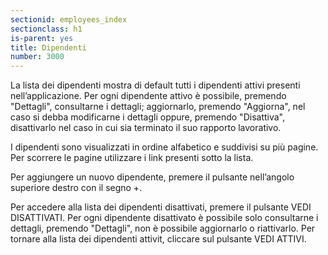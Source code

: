 ```yaml
---
sectionid: employees_index
sectionclass: h1
is-parent: yes
title: Dipendenti
number: 3000
---
```

La lista dei dipendenti mostra di default tutti i dipendenti attivi presenti nell’applicazione. Per ogni dipendente attivo è possibile, premendo "Dettagli", consultarne i dettagli; aggiornarlo, premendo "Aggiorna", nel caso si debba modificarne i dettagli oppure, premendo "Disattiva", disattivarlo nel caso in cui sia terminato il suo rapporto lavorativo.

I dipendenti sono visualizzati in ordine alfabetico e suddivisi su più pagine. Per scorrere le pagine utilizzare i link presenti sotto la lista.

Per aggiungere un nuovo dipendente, premere il pulsante nell’angolo superiore destro con il segno +.


Per accedere alla lista dei dipendenti disattivati, premere il pulsante VEDI DISATTIVATI. Per ogni dipendente disattivato è possibile solo consultarne i dettagli, premendo "Dettagli", non è possibile aggiornarlo o riattivarlo. Per tornare alla lista dei dipendenti attivit, cliccare sul pulsante VEDI ATTIVI.
